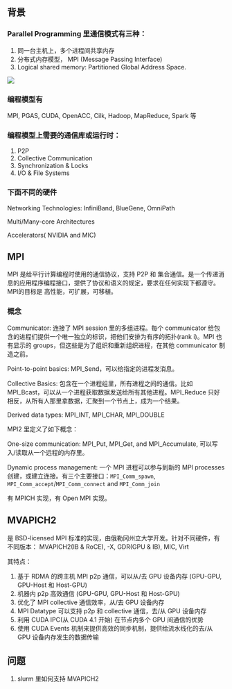 ## 背景
### Parallel Programming 里通信模式有三种：

1. 同一台主机上，多个进程间共享内存
2. 分布式内存模型， MPI (Message Passing Interface)
3. Logical shared memory: Partitioned Global Address Space.

![](./imgs/supporting-programming-models-for-multip-petaflop-systems)

### 编程模型有
MPI, PGAS, CUDA, OpenACC, Cilk, Hadoop, MapReduce, Spark 等


### 编程模型上需要的通信库或运行时：

1. P2P
2. Collective Communication
3. Synchronization & Locks
4. I/O & File Systems

### 下面不同的硬件
Networking Technologies: InfiniBand, BlueGene, OmniPath

Multi/Many-core Architectures

Accelerators( NVIDIA and MIC)

## MPI
MPI 是给平行计算编程时使用的通信协议，支持 P2P 和 集合通信。是一个传递消息的应用程序编程接口，提供了协议和语义的规定，要求在任何实现下都遵守。MPI的目标是 高性能，可扩展，可移植。

### 概念
Communicator: 连接了 MPI session 里的多组进程。每个 communicator 给包含的进程们提供一个唯一独立的标识，把他们安排为有序的拓扑(rank i)。MPI 也有显示的 groups，但这些是为了组织和重新组织进程，在其他 communicator 制造之前。

Point-to-point basics: MPI_Send，可以给指定的进程发消息。
 
Collective Basics: 包含在一个进程组里，所有进程之间的通信。比如 MPI_Bcast，可以从一个进程获取数据发送给所有其他进程。MPI_Reduce 只好相反，从所有人那里拿数据，汇聚到一个节点上，成为一个结果。

Derived data types: MPI\_INT, MPI\_CHAR, MPI\_DOUBLE

MPI2 里定义了如下概念：

One-size communication: MPI\_Put, MPI\_Get, and MPI_Accumulate, 可以写入/读取从一个远程的内存里。

Dynamic process management: 一个 MPI 进程可以参与到新的 MPI processes 创建，或建立连接。有三个主要接口：`MPI_Comm_spawn`, `MPI_Comm_accept`/`MPI_Comm_connect` and `MPI_Comm_join`

有 MPICH 实现，有 Open MPI 实现。
## MVAPICH2
是 BSD-licensed MPI 标准的实现，由俄勒冈州立大学开发。针对不同硬件，有不同版本： MVAPICH2(IB & RoCE), -X, GDR(GPU & IB), MIC, Virt

其特点：

1. 基于 RDMA 的跨主机 MPI p2p 通信，可以从/去 GPU 设备内存 (GPU-GPU, GPU-Host 和 Host-GPU)
2. 机器内 p2p 高效通信 (GPU-GPU, GPU-Host 和 Host-GPU)
3. 优化了 MPI collective 通信效率，从/去 GPU 设备内存
4. MPI Datatype 可以支持 p2p 和 collective 通信，去/从 GPU 设备内存
5. 利用 CUDA IPC(从 CUDA 4.1 开始) 在节点内多个 GPU 间通信的优势
6. 使用 CUDA Events 机制来提供高效的同步机制，提供给流水线化的去/从 GPU 设备内存发生的数据传输

## 问题
1. slurm 里如何支持 MVAPICH2
